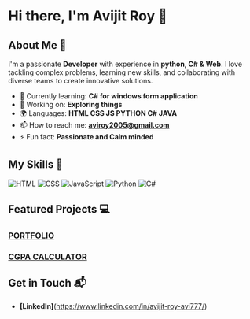 # Hi there, I'm Avijit Roy 👋

## About Me 🚀

I'm a passionate **Developer** with experience in **python, C# & Web**. I love tackling complex problems, learning new skills, and collaborating with diverse teams to create innovative solutions.

- 🌱 Currently learning: **C# for windows form application**
- 🔭 Working on: **Exploring things**
- 🌍 Languages: **HTML CSS JS PYTHON C# JAVA**
- 📫 How to reach me: **aviroy2005@gmail.com**
- ⚡ Fun fact: **Passionate and Calm minded**

## My Skills 🧠

![HTML](https://img.shields.io/badge/-HTML-E34F26?style=flat-square&logo=html5&logoColor=white)
![CSS](https://img.shields.io/badge/-CSS-1572B6?style=flat-square&logo=css3&logoColor=white)
![JavaScript](https://img.shields.io/badge/-JavaScript-F7DF1E?style=flat-square&logo=javascript&logoColor=black)
![Python](https://img.shields.io/badge/Python-FFD43B?style=for-the-badge&logo=python&logoColor=blue)
![C#](https://img.shields.io/badge/C%23-239120?style=for-the-badge&logo=csharp&logoColor=white)


## Featured Projects 💻

### [PORTFOLIO](https://royavi21.github.io/Avijit_Portfolio/)


### [CGPA CALCULATOR](https://royavi21.github.io/Diploma_CGPA_Calculator/)


## Get in Touch 📬

- **[LinkedIn]**(https://www.linkedin.com/in/avijit-roy-avi777/)



